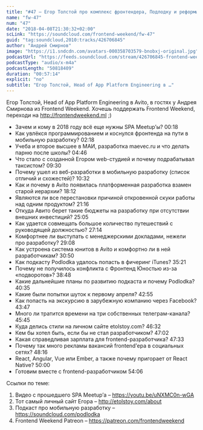 ```yaml
---
title: "#47 – Егор Толстой про комплекс фронтендера, Подлодку и реформы в Avito"
name: "fw-47"
num: "47"
date: "2018-04-08T21:30:32+02:00"
scLink: "https://soundcloud.com/frontend-weekend/fw-47"
guid: "tag:soundcloud,2010:tracks/426706845"
author: "Андрей Смирнов"
image: "https://i1.sndcdn.com/avatars-000358703579-bnobxj-original.jpg"
podcastUrl: "https://feeds.soundcloud.com/stream/426706845-frontend-weekend-fw-47.m4a"
podcastType: "audio/x-m4a"
podcastLength: "50818409"
duration: "00:57:14"
explicit: "no"
subtitle: "Егор Толстой, Head of App Platform Engineering в …"
---
```

Егор Толстой, Head of App Platform Engineering в Avito, в гостях у Андрея Смирнова из Frontend Weekend. Хочешь поддержать Frontend Weekend, переходи на http://frontendweekend.ml ;) 

- Зачем и кому в 2018 году всё еще нужны SPA Meetup’ы? 00:18
- Как увлёкся программированием и коснулся фронтенда на пути в мобильную разработку? 02:18
- Учеба и второе высшее в МАИ, разработка maevec.ru и что делать парню после школы? 04:46
- Что стало с созданной Егором web-студией и почему подрабатывал таксистом? 09:30
- Почему ушел из веб-разработки в мобильную разработку (список отличий и схожестей)? 10:32
- Как и почему в Avito появилась платформенная разработка взамен старой иерархии? 18:12
- Являются ли все перестановки причиной откровенной скуки работы над одним продуктом? 21:16
- Откуда Авито берет такие бюджеты на разработку при отсутствии внешних инвестиций? 25:05
- Как удается совмещать большое количество путешествий с руководящей должностью?  27:14
- Комфортнее ли выступать с менеджерскими докладами, нежели про разработку? 29:08
- Как устроена система юнитов в Avito и комфортно ли в ней разработчикам? 30:50
- Как подкасту Podlodka удалось попасть в фичеринг iTunes? 35:21
- Почему не получилось конфликта с Фронтенд Юностью из-за «подворотов»? 38:48
- Какие дальнейшие планы по развитию подкаста и почему Podlodka? 40:35
- Какие были попытки шуток к первому апреля? 42:55
- Как попасть на экскурсию в зарубежную компанию через Facebook? 43:47
- Много ли тратится времени на три собственных телеграм-канала? 45:45
- Куда делись стили на личном сайте etolstoy.com? 46:32
- Кем бы хотел быть, если бы не стал разработчиком? 47:02
- Какая справедливая зарплата для frontend-разработчика? 47:33
- Почему так много рекламы вакансий frontend’ера в социальных сетях? 48:16
- React, Angular, Vue или Ember, а также почему пригорает от React Native? 50:00
- Готовим вместе с frontend-разработчиком 54:06

Ссылки по теме:
1) Видео с прошедшего SPA Meetup’а – https://youtu.be/uNXMC0n-wGA
2) Тот самый личный сайт Егора – http://etolstoy.com/about
3) Подкаст про мобильную разработку – https://soundcloud.com/podlodka
4) Frontend Weekend Patreon – https://patreon.com/frontendweekend